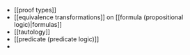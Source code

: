 
- [[proof types]]
- [[equivalence transformations]] on [[formula (propositional logic)|formulas]]
- [[tautology]]
- [[predicate (predicate logic)]]
- 
